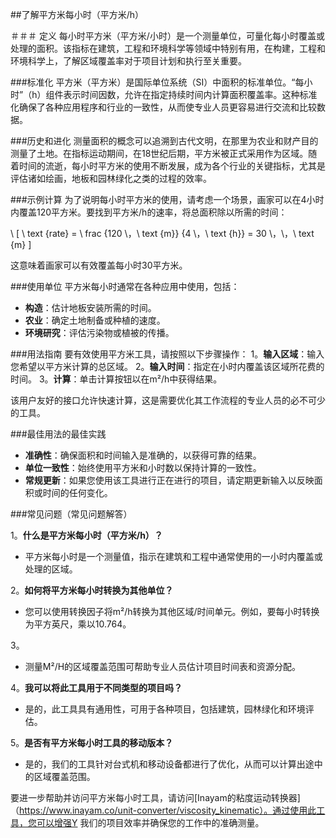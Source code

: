 ##了解平方米每小时（平方米/h）

＃＃＃ 定义
每小时平方米（平方米/小时）是一个测量单位，可量化每小时覆盖或处理的面积。该指标在建筑，工程和环境科学等领域中特别有用，在构建，工程和环境科学上，了解区域覆盖率对于项目计划和执行至关重要。

###标准化
平方米（平方米）是国际单位系统（SI）中面积的标准单位。“每小时”（h）组件表示时间因数，允许在指定持续时间内计算面积覆盖率。这种标准化确保了各种应用程序和行业的一致性，从而使专业人员更容易进行交流和比较数据。

###历史和进化
测量面积的概念可以追溯到古代文明，在那里为农业和财产目的测量了土地。在指标运动期间，在18世纪后期，平方米被正式采用作为区域。随着时间的流逝，每小时平方米的使用不断发展，成为各个行业的关键指标，尤其是评估诸如绘画，地板和园林绿化之类的过程的效率。

###示例计算
为了说明每小时平方米的使用，请考虑一个场景，画家可以在4小时内覆盖120平方米。要找到平方米/h的速率，将总面积除以所需的时间：

\ [
\ text {rate} = \ frac {120 \，\ text {m}} {4 \，\ text {h}} = 30 \，\，\ text {m}
\]

这意味着画家可以有效覆盖每小时30平方米。

###使用单位
平方米每小时通常在各种应用中使用，包括：
-  **构造**：估计地板安装所需的时间。
-  **农业**：确定土地制备或种植的速度。
-  **环境研究**：评估污染物或植被的传播。

###用法指南
要有效使用平方米工具，请按照以下步骤操作：
1。**输入区域**：输入您希望以平方米计算的总区域。
2。**输入时间**：指定在小时内覆盖该区域所花费的时间。
3。**计算**：单击计算按钮以在m²/h中获得结果。

该用户友好的接口允许快速计算，这是需要优化其工作流程的专业人员的必不可少的工具。

###最佳用法的最佳实践
-  **准确性**：确保面积和时间输入是准确的，以获得可靠的结果。
-  **单位一致性**：始终使用平方米和小时数以保持计算的一致性。
-  **常规更新**：如果您使用该工具进行正在进行的项目，请定期更新输入以反映面积或时间的任何变化。

###常见问题（常见问题解答）

1。**什么是平方米每小时（平方米/h）？**
- 平方米每小时是一个测量值，指示在建筑和工程中通常使用的一小时内覆盖或处理的区域。

2。**如何将平方米每小时转换为其他单位？**
- 您可以使用转换因子将m²/h转换为其他区域/时间单元。例如，要每小时转换为平方英尺，乘以10.764。

3。
- 测量M²/H的区域覆盖范围可帮助专业人员估计项目时间表和资源分配。

4。**我可以将此工具用于不同类型的项目吗？**
- 是的，此工具具有通用性，可用于各种项目，包括建筑，园林绿化和环境评估。

5。**是否有平方米每小时工具的移动版本？**
- 是的，我们的工具针对台式机和移动设备都进行了优化，从而可以计算出途中的区域覆盖范围。

要进一步帮助并访问平方米每小时工具，请访问[Inayam的粘度运动转换器]（https://www.inayam.co/unit-converter/viscosity_kinematic）。通过使用此工具，您可以增强Y 我们的项目效率并确保您的工作中的准确测量。
